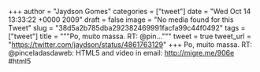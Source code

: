 
+++
author = "Jaydson Gomes"
categories = ["tweet"]
date = "Wed Oct 14 13:33:22 +0000 2009"
draft = false
image = "No media found for this Tweet"
slug = "38d5a2b785dba292382469991facfa99c44f0492"
tags = ["tweet"]
title = """Po, muito massa. RT: @pin..."""
tweet = true
tweet_url = "https://twitter.com/jaydson/status/4861763129"
+++
Po, muito massa. RT: @pinceladasdaweb: HTML5 and video in email: http://migre.me/906e #html5
